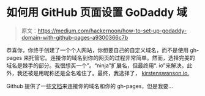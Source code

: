 # 如何用 GitHub 页面设置 GoDaddy 域

> 原文：<https://medium.com/hackernoon/how-to-set-up-godaddy-domain-with-github-pages-a9300366c7b>

恭喜你，你终于创建了一个个人网站，你想要自己的自定义域名，而不是使用 gh-pages 来托管它。连接你的域名到你的网页的过程非常简单。然而，选择完美的域名是棘手的部分。我很想买一个”。“ninja”扩展名，但最终用“. io”来解决。此外，我还被是用昵称还是全名难住了。最终，我选择了， [kirstenswanson.io.](http://kirstenswanson.io)

Github 提供了一些[文档](https://help.github.com/articles/using-a-custom-domain-with-github-pages/)来连接你的域名和你的 gh-pages，但是我要…